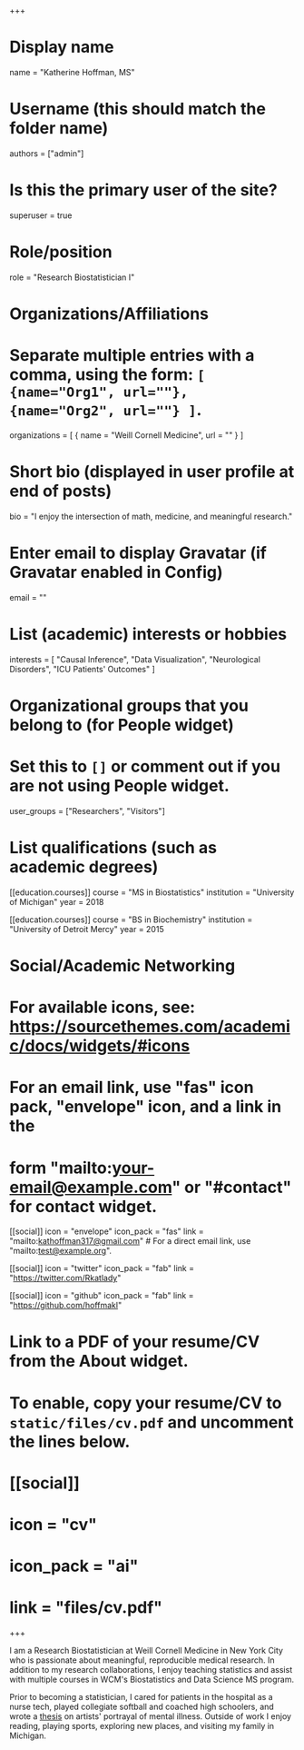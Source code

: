 +++
# Display name
name = "Katherine Hoffman, MS"

# Username (this should match the folder name)
authors = ["admin"]

# Is this the primary user of the site?
superuser = true

# Role/position
role = "Research Biostatistician I"

# Organizations/Affiliations
#   Separate multiple entries with a comma, using the form: `[ {name="Org1", url=""}, {name="Org2", url=""} ]`.
organizations = [ { name = "Weill Cornell Medicine", url = "" } ]

# Short bio (displayed in user profile at end of posts)
bio = "I enjoy the intersection of math, medicine, and meaningful research."

# Enter email to display Gravatar (if Gravatar enabled in Config)
email = ""

# List (academic) interests or hobbies
interests = [
  "Causal Inference",
  "Data Visualization",
  "Neurological Disorders",
  "ICU Patients' Outcomes"
]

# Organizational groups that you belong to (for People widget)
#   Set this to `[]` or comment out if you are not using People widget.
user_groups = ["Researchers", "Visitors"]

# List qualifications (such as academic degrees)
[[education.courses]]
  course = "MS in Biostatistics"
  institution = "University of Michigan"
  year = 2018

[[education.courses]]
  course = "BS in Biochemistry"
  institution = "University of Detroit Mercy"
  year = 2015

# Social/Academic Networking
# For available icons, see: https://sourcethemes.com/academic/docs/widgets/#icons
#   For an email link, use "fas" icon pack, "envelope" icon, and a link in the
#   form "mailto:your-email@example.com" or "#contact" for contact widget.

[[social]]
  icon = "envelope"
  icon_pack = "fas"
  link = "mailto:kathoffman317@gmail.com"  # For a direct email link, use "mailto:test@example.org".

[[social]]
  icon = "twitter"
  icon_pack = "fab"
  link = "https://twitter.com/Rkatlady"

[[social]]
  icon = "github"
  icon_pack = "fab"
  link = "https://github.com/hoffmakl"

# Link to a PDF of your resume/CV from the About widget.
# To enable, copy your resume/CV to `static/files/cv.pdf` and uncomment the lines below.
# [[social]]
#   icon = "cv"
#   icon_pack = "ai"
#   link = "files/cv.pdf"

+++

I am a Research Biostatistician at Weill Cornell Medicine in New York City who is passionate about meaningful, reproducible medical research. In addition to my research collaborations, I enjoy teaching statistics and assist with multiple courses in WCM's Biostatistics and Data Science MS program.

Prior to becoming a statistician, I cared for patients in the hospital as a nurse tech, played collegiate softball and coached high schoolers, and wrote a [thesis](http://dspace.udmercy.edu:8080/bitstream/handle/10429/777/Hoffman_UDMHonorsThesis.pdf?sequence=1) on artists' portrayal of mental illness. Outside of work I enjoy reading, playing sports, exploring new places, and visiting my family in Michigan.

